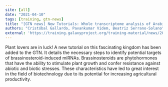 ```yaml
---
site: [all]
date: "2021-04-10"
tags: [training, gtn-news]
title: "[GTN news] New Tutorials: Whole transcriptome analysis of Arabidopsis thaliana"
authors: "Cristóbal Gallardo, Pavankumar Videm, Beatriz Serrano-Solano"
external: 'https://training.galaxyproject.org/training-material/news/2021/04/10/tutorial_plant_transcriptomics.html'
---
```


Plant lovers are in luck! A new tutorial on this fascinating kingdom has been added to the GTN. It details the necessary steps to identify potential targets of brassinosteroid-induced miRNAs. Brassinosteroids are phytohormones that have the ability to stimulate plant growth and confer resistance against abiotic and biotic stresses. These characteristics have led to great interest in the field of biotechnology due to its potential for increasing agricultural productivity.

